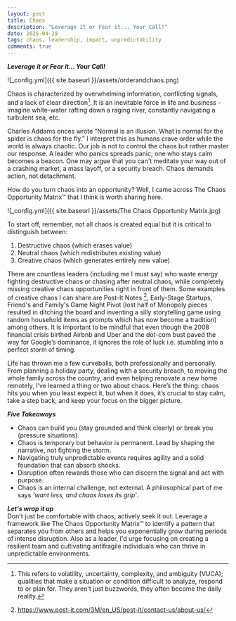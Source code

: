 ```yaml
---
layout: post
title: Chaos
description: "Leverage it or Fear it... Your Call!"
date: 2025-04-29
tags: chaos, leadership, impact, unpredictability
comments: true
---
```


***Leverage it or Fear it... Your Call!***

![_config.yml]({{ site.baseurl }}/assets/orderandchaos.png)

Chaos is characterized by overwhelming information, conflicting signals, and a lack of clear direction[^1]. It is an inevitable force in life and business - imagine white-water rafting down a raging river, constantly navigating a turbulent sea, etc.

Charles Addams onces wrote “Normal is an illusion. What is normal for the spider is chaos for the fly.” I interpret this as humans crave order while the world is always chaotic. Our job is not to control the chaos but rather master our response. A leader who panics spreads panic; one who stays calm becomes a beacon. One may argue that you can't meditate your way out of a crashing market, a mass layoff, or a security breach. Chaos demands action, not detachment.

How do you turn chaos into an opportunity? Well, I came across The Chaos Opportunity Matrix™ that I think is worth sharing here.

![_config.yml]({{ site.baseurl }}/assets/The Chaos Opportunity Matrix.jpg)

To start off, remember, not all chaos is created equal but it is critical to distinguish between:
1. Destructive chaos (which erases value)
2. Neutral chaos (which redistributes existing value)
3. Creative chaos (which generates entirely new value)

There are countless leaders (including me I must say) who waste energy fighting destructive chaos or chasing after neutral chaos, while completely missing creative chaos opportunities right in front of them. Some examples of creative chaos I can share are Post-It Notes [^2], Early-Stage Startups, Friend's and Family's Game Night Pivot (lost half of Monopoly pieces resulted in ditching the board and inventing a silly storytelling game using random household items as prompts which has now become a tradition) among others. It is important to be mindful that even though the 2008 financial crisis birthed Airbnb and Uber and the dot-com bust paved the way for Google’s dominance, it ignores the role of luck i.e. stumbling into a perfect storm of timing.

Life has thrown me a few curveballs, both professionally and personally. From planning a holiday party, dealing with a security breach, to moving the whole family across the country, and even helping renovate a new home remotely, I’ve learned a thing or two about chaos. Here’s the thing: chaos hits you when you least expect it, but when it does, it’s crucial to stay calm, take a step back, and keep your focus on the bigger picture.

***Five Takeaways***
- Chaos can build you (stay grounded and think clearly) or break you (pressure situations).
- Chaos is temporary but behavior is permanent. Lead by shaping the narrative, not fighting the storm.
- Navigating truly unpredictable events requires agility and a solid foundation that can absorb shocks.
- Disruption often rewards those who can discern the signal and act with purpose.
- Chaos is an internal challenge, not external. A philosophical part of me says *'want less, and chaos loses its grip'*.

***Let's wrap it up***\
Don't just be comfortable with chaos, actively seek it out. Leverage a framework like The Chaos Opportunity Matrix™ to identify a pattern that separates you from others and helps you exponentially grow during periods of intense disruption. Also as a leader, I'd urge focusing on creating a resilient team and cultivating antifragile individuals who can thrive in unpredictable environments.

[^1]: This refers to volatility, uncertainty, complexity, and ambiguity (VUCA); qualities that make a situation or condition difficult to analyze, respond to or plan for. They aren't just buzzwords, they often become the daily reality.
[^2]: https://www.post-it.com/3M/en_US/post-it/contact-us/about-us/
